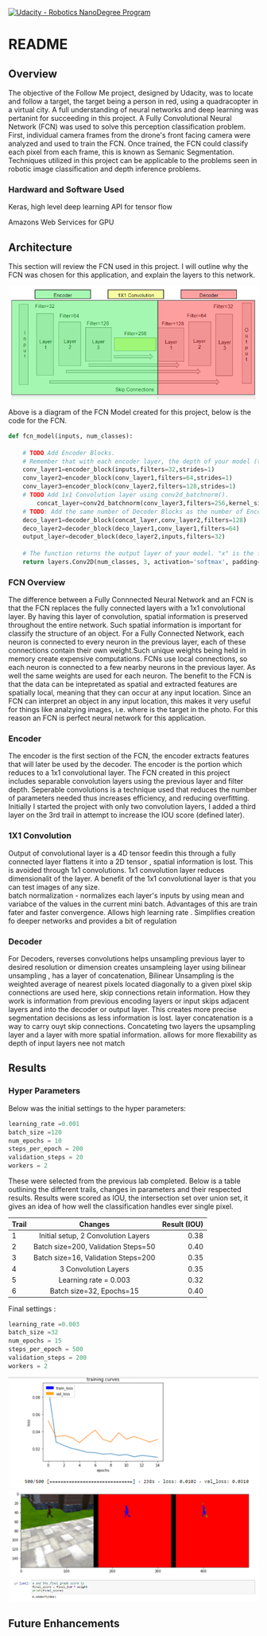 [![Udacity - Robotics NanoDegree Program](https://s3-us-west-1.amazonaws.com/udacity-robotics/Extra+Images/RoboND_flag.png)](https://www.udacity.com/robotics)

# README #
## Overview ##

   The objective of the Follow Me project, designed by Udacity, was to locate and follow a target, the target being a person in red, using a quadracopter in a virtual city. A full understanding of neural networks and deep learning was pertanint for succeeding in this project. A Fully Convolutional Neural Network (FCN) was used to solve this perception classification problem. First, individual camera frames from the drone's front facing camera were analyzed and used to train the FCN. Once trained, the FCN could classify each pixel from each frame, this is known as Semanic Segmentation. Techniques utilized in this project can be applicable to the problems seen in robotic image classification and depth inference problems.   

### Hardward and Software Used ###  

Keras, high level deep learning API for tensor flow

Amazons Web Services for GPU


## Architecture ##

This section will review the FCN  used in this project. I will outline why the FCN was chosen for this application, and explain the layers to this network. 

![FCN Diagram](https://github.com/GlennPatrickMurphy/Follow_Me/blob/master/docs/FCN_Diagram.PNG)

Above is a diagram of the FCN Model created for this project, below is the code for the FCN. 

```python
def fcn_model(inputs, num_classes):

    # TODO Add Encoder Blocks. 
    # Remember that with each encoder layer, the depth of your model (the number of filters) increases.
    conv_layer1=encoder_block(inputs,filters=32,strides=1)
    conv_layer2=encoder_block(conv_layer1,filters=64,strides=1)
    conv_layer3=encoder_block(conv_layer2,filters=128,strides=1)
    # TODO Add 1x1 Convolution layer using conv2d_batchnorm().
        concat_layer=conv2d_batchnorm(conv_layer3,filters=256,kernel_size=3,strides=1)
    # TODO: Add the same number of Decoder Blocks as the number of Encoder Blocks
    deco_layer1=decoder_block(concat_layer,conv_layer2,filters=128)
    deco_layer2=decoder_block(deco_layer1,conv_layer1,filters=64)
    output_layer=decoder_block(deco_layer2,inputs,filters=32)

    # The function returns the output layer of your model. "x" is the final layer obtained from the last decoder_block()
    return layers.Conv2D(num_classes, 3, activation='softmax', padding='same')(output_layer)
```

### FCN Overview ###

The difference between a Fully Connnected Neural Network and an FCN is that the FCN replaces the fully connected layers with a 1x1 convolutional layer. By having this layer of convolution, spatial information is preserved throughout the entire network. Such spatial information is important for classify the structure of an object. For a Fully Connected Network, each neuron is connected to every neuron in the previous layer, each of these connections contain their own weight.Such unique weights being held in memory create expensive computations. FCNs use local connections, so each neuron is connected to a few nearby neurons in the previous layer. As well the same weights are used for each neuron. The benefit to the FCN is that the data can be intepretated as spatial and extracted features are spatially local, meaning that they can occur at any input location. Since an FCN can interpret an object in any input location, this makes it very useful for things like analzying images, i.e. where is the target in the photo. For this reason an FCN is perfect neural network for this application.  

### Encoder ###

The encoder is the first section of the FCN, the encoder extracts features that will later be used by the decoder. The encoder is the portion which reduces to a 1x1 convolutional layer. The FCN created in this project includes separable convolution layers using the previous layer and filter depth. Seperable convolutions is a technique used that reduces the number of parameters needed thus increases efficiency, and reducing overfitting. Initially I started the project with only two convolution layers, I added a third layer on the 3rd trail in attempt to increase the IOU score (defined later).   

### 1X1 Convolution ###

Output of convolutional layer is a 4D tensor feedin this through a fully connected layer flattens it into a 2D tensor , spatial information is lost. This is avoided through 1x1 convolutions. 1x1 convolution layer reduces dimensionalit of the layer. A benefit of the 1x1 convolutional layer is that you can test images of any size.  
batch normalization - normalizes each layer's inputs by using mean and variabce of the values in the current mini batch. Advantages of this are train fater and faster convergence. Allows high learning rate . Simplifies creation fo deeper networks and provides a bit of regulation

### Decoder ### 
For Decoders, reverses convolutions
helps unsampling previous layer to desired resolution or dimension
creates unsampleing layer using bilinear unsampling , has a layer of concatenation, 
Bilinear Unsampling is the weighted average of nearest pixels located diagonally to a given pixel
skip connections are used here, skip connections retain information. How they work is information from previous encoding layers or input skips adjacent layers and into the decoder or output layer. This creates more precise segmentation decisions as less information is lost.
layer concatenation is a way to carry ouyt skip connections. Concateting two layers the upsampling layer and a layer with more spatial information. allows for more flexability as depth of input layers nee not match


## Results ##
### Hyper Parameters ###
Below was the initial settings to the hyper parameters:
```python
learning_rate =0.001
batch_size =120
num_epochs = 10
steps_per_epoch = 200
validation_steps = 20
workers = 2
```
These were selected from the previous lab completed. Below is a table outlining the different trails, changes in parameters and their respected results. Results were scored as IOU, the intersection set over union set, it gives an idea of how well the classification handles ever single pixel.

| Trail         | Changes       | Result (IOU)|
| ------------- |:-------------:| -----:|
| 1    | Initial setup, 2 Convolution Layers|0.38 |
| 2    | Batch size=200, Validation Steps=50      |0.40 |
| 3    | Batch size=16, Validation Steps=200   |0.35 |
| 4    | 3 Convolution Layers |0.35 |
| 5    | Learning rate = 0.003 |0.32 |
| 6    | Batch size=32, Epochs=15 |0.40 |

Final settings : 
```python 
learning_rate =0.003
batch_size =32
num_epochs = 15
steps_per_epoch = 500
validation_steps = 200
workers = 2
```

![Training Curves](https://github.com/GlennPatrickMurphy/Follow_Me/blob/master/docs/Training_Curves.PNG)
![Segmentation](https://github.com/GlennPatrickMurphy/Follow_Me/blob/master/docs/Segmentation.PNG)
![IOU](https://github.com/GlennPatrickMurphy/Follow_Me/blob/master/docs/Score.PNG)

## Future Enhancements ##


